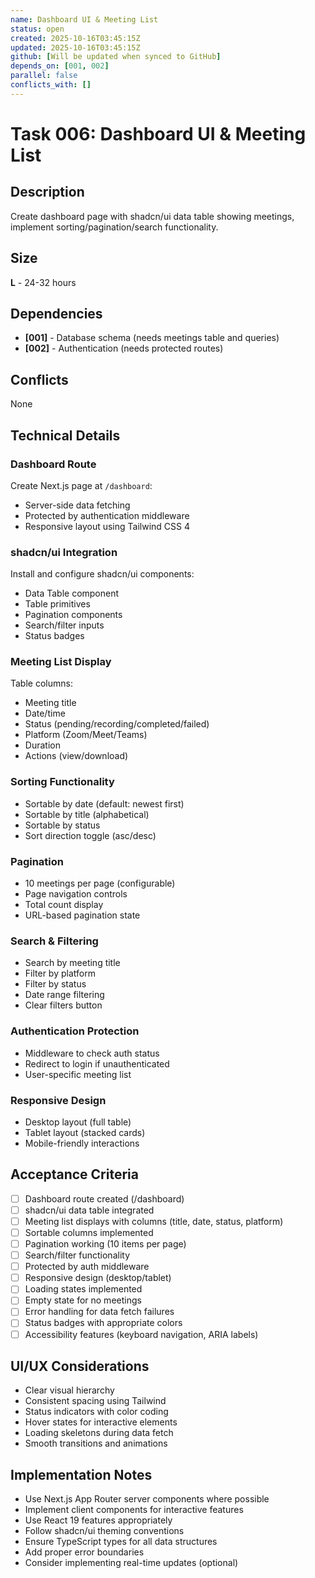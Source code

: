 ```yaml
---
name: Dashboard UI & Meeting List
status: open
created: 2025-10-16T03:45:15Z
updated: 2025-10-16T03:45:15Z
github: [Will be updated when synced to GitHub]
depends_on: [001, 002]
parallel: false
conflicts_with: []
---
```


# Task 006: Dashboard UI & Meeting List

## Description

Create dashboard page with shadcn/ui data table showing meetings, implement sorting/pagination/search functionality.

## Size

**L** - 24-32 hours

## Dependencies

- **[001]** - Database schema (needs meetings table and queries)
- **[002]** - Authentication (needs protected routes)

## Conflicts

None

## Technical Details

### Dashboard Route

Create Next.js page at `/dashboard`:
- Server-side data fetching
- Protected by authentication middleware
- Responsive layout using Tailwind CSS 4

### shadcn/ui Integration

Install and configure shadcn/ui components:
- Data Table component
- Table primitives
- Pagination components
- Search/filter inputs
- Status badges

### Meeting List Display

Table columns:
- Meeting title
- Date/time
- Status (pending/recording/completed/failed)
- Platform (Zoom/Meet/Teams)
- Duration
- Actions (view/download)

### Sorting Functionality

- Sortable by date (default: newest first)
- Sortable by title (alphabetical)
- Sortable by status
- Sort direction toggle (asc/desc)

### Pagination

- 10 meetings per page (configurable)
- Page navigation controls
- Total count display
- URL-based pagination state

### Search & Filtering

- Search by meeting title
- Filter by platform
- Filter by status
- Date range filtering
- Clear filters button

### Authentication Protection

- Middleware to check auth status
- Redirect to login if unauthenticated
- User-specific meeting list

### Responsive Design

- Desktop layout (full table)
- Tablet layout (stacked cards)
- Mobile-friendly interactions

## Acceptance Criteria

- [ ] Dashboard route created (/dashboard)
- [ ] shadcn/ui data table integrated
- [ ] Meeting list displays with columns (title, date, status, platform)
- [ ] Sortable columns implemented
- [ ] Pagination working (10 items per page)
- [ ] Search/filter functionality
- [ ] Protected by auth middleware
- [ ] Responsive design (desktop/tablet)
- [ ] Loading states implemented
- [ ] Empty state for no meetings
- [ ] Error handling for data fetch failures
- [ ] Status badges with appropriate colors
- [ ] Accessibility features (keyboard navigation, ARIA labels)

## UI/UX Considerations

- Clear visual hierarchy
- Consistent spacing using Tailwind
- Status indicators with color coding
- Hover states for interactive elements
- Loading skeletons during data fetch
- Smooth transitions and animations

## Implementation Notes

- Use Next.js App Router server components where possible
- Implement client components for interactive features
- Use React 19 features appropriately
- Follow shadcn/ui theming conventions
- Ensure TypeScript types for all data structures
- Add proper error boundaries
- Consider implementing real-time updates (optional)
